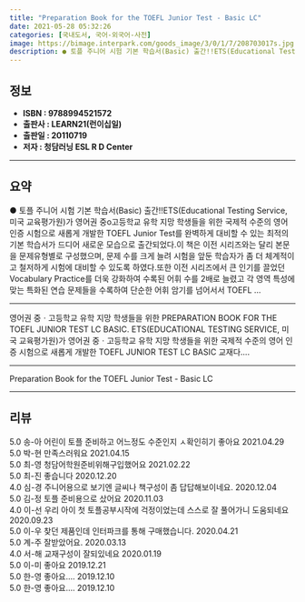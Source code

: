 ```yaml
---
title: "Preparation Book for the TOEFL Junior Test - Basic LC"
date: 2021-05-28 05:32:26
categories: [국내도서, 국어-외국어-사전]
image: https://bimage.interpark.com/goods_image/3/0/1/7/208703017s.jpg
description: ● 토플 주니어 시험 기본 학습서(Basic) 출간!!ETS(Educational Testing Service, 미국 교육평가원)가 영어권 중o고등학교 유학 지망 학생들을 위한 국제적 수준의 영어 인증 시험으로 새롭게 개발한 TOEFL Junior Test를 완벽하게 대비할 수 있는
---
```


## **정보**

- **ISBN : 9788994521572**
- **출판사 : LEARN21(런이십일)**
- **출판일 : 20110719**
- **저자 : 청담러닝 ESL R D Center**

------



## **요약**

●  토플 주니어 시험 기본 학습서(Basic) 출간!!ETS(Educational Testing Service, 미국 교육평가원)가 영어권 중o고등학교 유학 지망 학생들을 위한 국제적 수준의 영어 인증 시험으로 새롭게 개발한 TOEFL Junior Test를 완벽하게 대비할 수 있는 최적의 기본 학습서가 드디어 새로운 모습으로 출간되었다.이 책은 이전 시리즈와는 달리 본문을 문제유형별로 구성했으며, 문제 수를 크게 늘려 시험을 앞둔 학습자가 좀 더 체계적이고 철저하게 시험에 대비할 수 있도록 하였다.또한 이전 시리즈에서 큰 인기를 끌었던 Vocabulary Practice를 더욱 강화하여 수록된 어휘 수를 2배로 늘렸고 각 영역 특성에 맞는 특화된 연습 문제들을 수록하여 단순한 어휘 암기를 넘어서서 TOEFL ...

------

영어권 중ㆍ고등학교 유학 지망 학생들을 위한 PREPARATION BOOK FOR THE TOEFL JUNIOR TEST LC BASIC. ETS(EDUCATIONAL TESTING SERVICE, 미국 교육평가원)가 영어권 중ㆍ고등학교 유학 지망 학생들을 위한 국제적 수준의 영어 인증 시험으로 새롭게 개발한 TOEFL JUNIOR TEST LC BASIC 교재다.... 

------


Preparation Book for the TOEFL Junior Test - Basic LC 

------


## **리뷰** 

5.0 송-아 어린이 토플 준비하고 어느정도 수준인지 ㅅ확인히기 좋아요 2021.04.29 <br/>5.0 박-현 만족스러워요 2021.04.15 <br/>5.0 최-영 청담어학원준비위해구입했어요 2021.02.22 <br/>5.0 최-진 좋습니다 2020.12.20 <br/>4.0 심-경 주니어용으로 보기엔 글씨나 책구성이 좀 답답해보이네요. 2020.12.04 <br/>5.0 김-정 토플 준비용으로 샀어요 2020.11.03 <br/>4.0 이-선 우리 아이 첫 토플공부시작에 걱정이었는데 스스로 잘 풀어가니 도움되네요 2020.09.23 <br/>5.0 이-우 찾던 제품인데 인터파크를 통해 구매했습니다. 2020.04.21 <br/>5.0 계-주 잘받았어요. 2020.03.13 <br/>4.0 서-해 교재구성이 잘되있네요 2020.01.19 <br/>5.0 이-미 좋아요 2019.12.21 <br/>5.0 한-영 좋아요.... 2019.12.10 <br/>5.0 한-영 좋아요.... 2019.12.10 <br/>